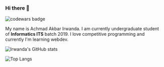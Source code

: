 ### Hi there 👋
![codewars badge](https://www.codewars.com/users/Irwanda/badges/large)

My name is Achmad Akbar Irwanda. I am currently undergraduate student of **Informatics ITS** batch 2019. I love competitive programming and currently I'm learning webdev.

![Irwanda's GitHub stats](https://github-readme-stats.vercel.app/api?username=irwnda&theme=cobalt)

![Top Langs](https://github-readme-stats.vercel.app/api/top-langs/?username=Irwnda&layout=compact&langs_count=8&theme=cobalt)

<!--
**Irwnda/Irwnda** is a ✨ _special_ ✨ repository because its `README.md` (this file) appears on your GitHub profile.

Here are some ideas to get you started:

- 🔭 I’m currently working on ...
- 🌱 I’m currently learning ...
- 👯 I’m looking to collaborate on ...
- 🤔 I’m looking for help with ...
- 💬 Ask me about ...
- 📫 How to reach me: ...
- 😄 Pronouns: ...
- ⚡ Fun fact: ...
-->
